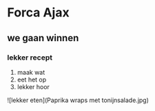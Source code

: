 # Forca Ajax

## we gaan winnen

### lekker recept

1. maak wat
2. eet het op
3. lekker hoor

![lekker eten](Paprika wraps met tonijnsalade.jpg)